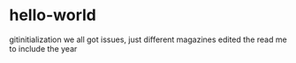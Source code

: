 # hello-world
gitinitialization
we all got issues, just different magazines
edited the read me to include the year
